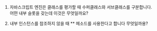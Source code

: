 
1. 자바스크립트 엔진은 클래스를 평가할 때 수퍼클래스와 서브클래스를 구분합니다.
   어떤 내부 슬롯을 갖는데 이것은 무엇일까요?


2. 내부 인스턴스를 참조하지 않을 때 ** 메소드를 사용한다고 합니다 무엇일까용?
